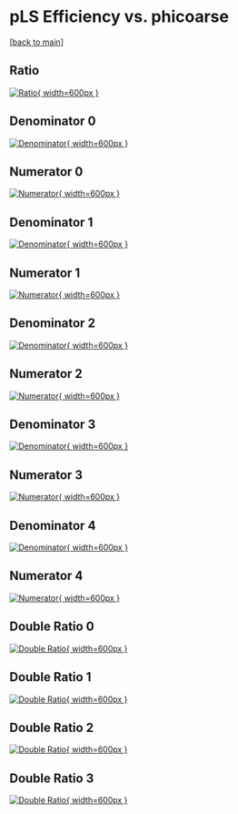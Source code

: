 # pLS Efficiency vs. phicoarse

[[back to main](./)]



## Ratio

[![Ratio](../mtv/var/pLS_loweta_11_0_eff_phicoarse.png){ width=600px }](../mtv/var/pLS_loweta_11_0_eff_phicoarse.pdf)

## Denominator 0

[![Denominator](../mtv/den/pLS_loweta_11_0_eff_phicoarse_den0.png){ width=600px }](../mtv/den/pLS_loweta_11_0_eff_phicoarse_den0.pdf)

## Numerator 0

[![Numerator](../mtv/num/pLS_loweta_11_0_eff_phicoarse_num0.png){ width=600px }](../mtv/num/pLS_loweta_11_0_eff_phicoarse_num0.pdf)

## Denominator 1

[![Denominator](../mtv/den/pLS_loweta_11_0_eff_phicoarse_den1.png){ width=600px }](../mtv/den/pLS_loweta_11_0_eff_phicoarse_den1.pdf)

## Numerator 1

[![Numerator](../mtv/num/pLS_loweta_11_0_eff_phicoarse_num1.png){ width=600px }](../mtv/num/pLS_loweta_11_0_eff_phicoarse_num1.pdf)

## Denominator 2

[![Denominator](../mtv/den/pLS_loweta_11_0_eff_phicoarse_den2.png){ width=600px }](../mtv/den/pLS_loweta_11_0_eff_phicoarse_den2.pdf)

## Numerator 2

[![Numerator](../mtv/num/pLS_loweta_11_0_eff_phicoarse_num2.png){ width=600px }](../mtv/num/pLS_loweta_11_0_eff_phicoarse_num2.pdf)

## Denominator 3

[![Denominator](../mtv/den/pLS_loweta_11_0_eff_phicoarse_den3.png){ width=600px }](../mtv/den/pLS_loweta_11_0_eff_phicoarse_den3.pdf)

## Numerator 3

[![Numerator](../mtv/num/pLS_loweta_11_0_eff_phicoarse_num3.png){ width=600px }](../mtv/num/pLS_loweta_11_0_eff_phicoarse_num3.pdf)

## Denominator 4

[![Denominator](../mtv/den/pLS_loweta_11_0_eff_phicoarse_den4.png){ width=600px }](../mtv/den/pLS_loweta_11_0_eff_phicoarse_den4.pdf)

## Numerator 4

[![Numerator](../mtv/num/pLS_loweta_11_0_eff_phicoarse_num4.png){ width=600px }](../mtv/num/pLS_loweta_11_0_eff_phicoarse_num4.pdf)

## Double Ratio 0

[![Double Ratio](../mtv/ratio/pLS_loweta_11_0_eff_phicoarse_ratio0.png){ width=600px }](../mtv/ratio/pLS_loweta_11_0_eff_phicoarse_ratio0.pdf)

## Double Ratio 1

[![Double Ratio](../mtv/ratio/pLS_loweta_11_0_eff_phicoarse_ratio1.png){ width=600px }](../mtv/ratio/pLS_loweta_11_0_eff_phicoarse_ratio1.pdf)

## Double Ratio 2

[![Double Ratio](../mtv/ratio/pLS_loweta_11_0_eff_phicoarse_ratio2.png){ width=600px }](../mtv/ratio/pLS_loweta_11_0_eff_phicoarse_ratio2.pdf)

## Double Ratio 3

[![Double Ratio](../mtv/ratio/pLS_loweta_11_0_eff_phicoarse_ratio3.png){ width=600px }](../mtv/ratio/pLS_loweta_11_0_eff_phicoarse_ratio3.pdf)

